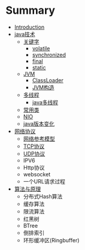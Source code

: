 # Summary

* [Introduction](README.md)
* [java技术](javaji-zhu.md)
  * [关键字](javaji-zhu/guan-jian-zi.md)
    * [volatile](javaji-zhu/guan-jian-zi/volatile.md)
    * [synchronized](javaji-zhu/guan-jian-zi/synchronized.md)
    * [final](javaji-zhu/guan-jian-zi/final.md)
    * [static](javaji-zhu/guan-jian-zi/static.md)
  * [JVM](javaji-zhu/jvm.md)
    * [ClassLoader](javaji-zhu/jvm/classloader.md)
    * [JVM构造](javaji-zhu/jvm/jvmgou-zao.md)
  * [多线程](javaji-zhu/duo-xian-cheng.md)
    * [java多线程](javaji-zhu/duo-xian-cheng/javaduo-xian-cheng.md)
  * [常用类](javaji-zhu/chang-yong-lei.md)
  * [NIO](javaji-zhu/nio.md)
  * [java版本变化](javaji-zhu/javaban-ben-bian-hua.md)
* [网络协议](wang-luo-xie-yi.md)
  * [网络参考模型](wang-luo-xie-yi/wang-luo-can-kao-mo-xing.md)
  * [TCP协议](wang-luo-xie-yi/tcpxie-yi.md)
  * [UDP协议](wang-luo-xie-yi/udpxie-yi.md)
  * IPV6
  * Http协议
  * websocket
  * 一个URL请求过程
* [算法与原理](suan-fa-yu-yuan-li.md)
  * 分布式Hash算法
  * 缓存算法
  * 限流算法
  * 红黑树
  * BTree
  * 倒排索引
  * 环形缓冲区\(Ringbuffer\)



